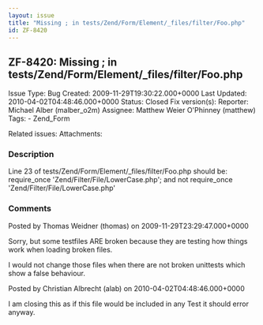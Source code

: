 ```yaml
---
layout: issue
title: "Missing ; in tests/Zend/Form/Element/_files/filter/Foo.php"
id: ZF-8420
---
```


ZF-8420: Missing ; in tests/Zend/Form/Element/\_files/filter/Foo.php
--------------------------------------------------------------------

 Issue Type: Bug Created: 2009-11-29T19:30:22.000+0000 Last Updated: 2010-04-02T04:48:46.000+0000 Status: Closed Fix version(s): 
 Reporter:  Michael Alber (malber\_o2m)  Assignee:  Matthew Weier O'Phinney (matthew)  Tags: - Zend\_Form
 
 Related issues: 
 Attachments: 
### Description

Line 23 of tests/Zend/Form/Element/\_files/filter/Foo.php should be: require\_once 'Zend/Filter/File/LowerCase.php'; and not require\_once 'Zend/Filter/File/LowerCase.php'

 

 

### Comments

Posted by Thomas Weidner (thomas) on 2009-11-29T23:29:47.000+0000

Sorry, but some testfiles ARE broken because they are testing how things work when loading broken files.

I would not change those files when there are not broken unittests which show a false behaviour.

 

 

Posted by Christian Albrecht (alab) on 2010-04-02T04:48:46.000+0000

I am closing this as if this file would be included in any Test it should error anyway.

 

 